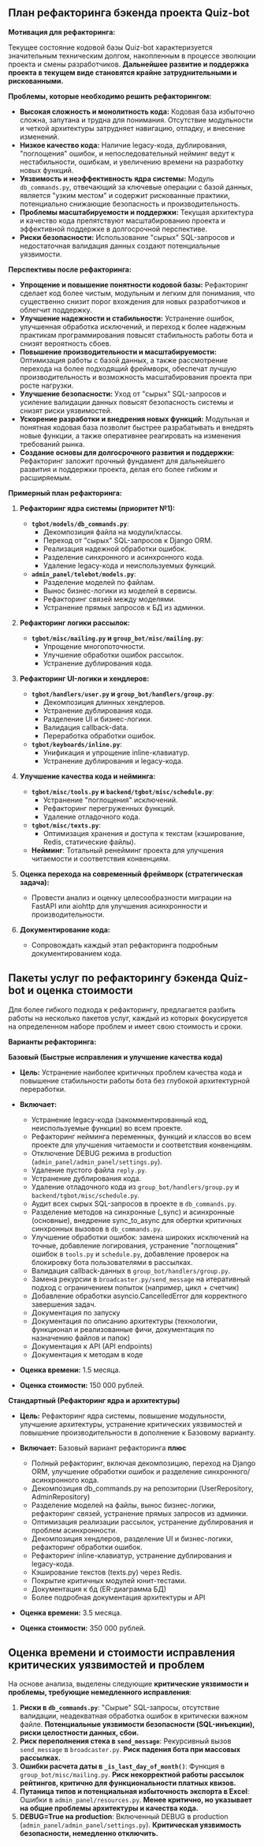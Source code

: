 ## План рефакторинга бэкенда проекта Quiz-bot

**Мотивация для рефакторинга:**

Текущее состояние кодовой базы Quiz-bot характеризуется значительным техническим долгом, накопленным в процессе эволюции проекта и смены разработчиков.  **Дальнейшее развитие и поддержка проекта в текущем виде становятся крайне затруднительными и рискованными.**

**Проблемы, которые необходимо решить рефакторингом:**

*   **Высокая сложность и монолитность кода:**  Кодовая база избыточно сложна, запутана и трудна для понимания. Отсутствие модульности и четкой архитектуры затрудняет навигацию, отладку, и внесение изменений.
*   **Низкое качество кода:**  Наличие legacy-кода, дублирования, "поглощения" ошибок, и непоследовательный нейминг  ведут к нестабильности, ошибкам, и увеличению времени на разработку новых функций.
*   **Уязвимость и неэффективность ядра системы:**  Модуль `db_commands.py`, отвечающий за ключевые операции с базой данных, является "узким местом" и содержит рискованные практики, потенциально снижающие безопасность и производительность.
*   **Проблемы масштабируемости и поддержки:** Текущая архитектура и качество кода препятствуют масштабированию проекта и эффективной поддержке в долгосрочной перспективе.
*   **Риски безопасности:** Использование "сырых" SQL-запросов и недостаточная валидация данных создают потенциальные уязвимости.

**Перспективы после рефакторинга:**

*   **Упрощение и повышение понятности кодовой базы:**  Рефакторинг сделает код более чистым, модульным и легким для понимания, что существенно снизит порог вхождения для новых разработчиков и облегчит поддержку.
*   **Улучшение надежности и стабильности:** Устранение ошибок, улучшенная обработка исключений, и переход к более надежным практикам программирования повысят стабильность работы бота и снизят вероятность сбоев.
*   **Повышение производительности и масштабируемости:** Оптимизация работы с базой данных, а также рассмотрение перехода на более подходящий фреймворк, обеспечат лучшую производительность и возможность масштабирования проекта при росте нагрузки.
*   **Улучшение безопасности:** Уход от "сырых" SQL-запросов и усиление валидации данных повысят безопасность системы и снизят риски уязвимостей.
*   **Ускорение разработки и внедрения новых функций:**  Модульная и понятная кодовая база позволит быстрее разрабатывать и внедрять новые функции, а также оперативнее реагировать на изменения требований рынка.
*   **Создание основы для долгосрочного развития и поддержки:**  Рефакторинг заложит прочный фундамент для дальнейшего развития и поддержки проекта, делая его более гибким и расширяемым.

**Примерный план рефакторинга:**

1.  **Рефакторинг ядра системы (приоритет №1):**
    *   **`tgbot/models/db_commands.py`**:
        *   Декомпозиция файла на модули/классы.
        *   Переход от "сырых" SQL-запросов к Django ORM.
        *   Реализация надежной обработки ошибок.
        *   Разделение синхронного и асинхронного кода.
        *   Удаление legacy-кода и неиспользуемых функций.
    *   **`admin_panel/telebot/models.py`**:
        *   Разделение моделей по файлам.
        *   Вынос бизнес-логики из моделей в сервисы.
        *   Рефакторинг связей между моделями.
        *   Устранение прямых запросов к БД из админки.

2.  **Рефакторинг логики рассылок:**
    *   **`tgbot/misc/mailing.py` и `group_bot/misc/mailing.py`**:
        *   Упрощение многопоточности.
        *   Улучшение обработки ошибок рассылок.
        *   Устранение дублирования кода.

3.  **Рефакторинг UI-логики и хендлеров:**
    *   **`tgbot/handlers/user.py` и `group_bot/handlers/group.py`**:
        *   Декомпозиция длинных хендлеров.
        *   Устранение дублирования кода.
        *   Разделение UI и бизнес-логики.
        *   Валидация callback-data.
        *   Переработка обработки ошибок.
    *   **`tgbot/keyboards/inline.py`**:
        *   Унификация и упрощение inline-клавиатур.
        *   Устранение дублирования и legacy-кода.

4.  **Улучшение качества кода и нейминга:**
    *   **`tgbot/misc/tools.py` и `backend/tgbot/misc/schedule.py`**:
        *   Устранение "поглощения" исключений.
        *   Рефакторинг перегруженных функций.
        *   Удаление отладочного кода.
    *   **`tgbot/misc/texts.py`**:
        *   Оптимизация хранения и доступа к текстам (кэширование, Redis, статические файлы).
    *   **Нейминг**:  Тотальный ренейминг проекта для улучшения читаемости и соответствия конвенциям.

5.  **Оценка перехода на современный фреймворк (стратегическая задача):**
    *   Провести анализ и оценку целесообразности миграции на FastAPI или aiohttp для улучшения асинхронности и производительности.

6.  **Документирование кода:**
    *   Сопровождать каждый этап рефакторинга подробным документированием кода.

## Пакеты услуг по рефакторингу бэкенда Quiz-bot и оценка стоимости

Для более гибкого подхода к рефакторингу, предлагается разбить работы на несколько пакетов услуг, каждый из которых фокусируется на определенном наборе проблем и имеет свою стоимость и сроки.

**Варианты рефакторинга:**

**Базовый (Быстрые исправления и улучшение качества кода)**

*   **Цель:** Устранение наиболее критичных проблем качества кода и повышение стабильности работы бота без глубокой архитектурной переработки.
*   **Включает:**
    *   Устранение legacy-кода (закомментированный код, неиспользуемые функции) во всем проекте.
    *   Рефакторинг нейминга переменных, функций и классов во всем проекте для улучшения читаемости и соответствия конвенциям.
    *   Отключение DEBUG режима в production (`admin_panel/admin_panel/settings.py`).
    *   Удаление пустого файла `reply.py`.
    *   Устранение дублирования кода.
    *   Удаление отладочного кода из `group_bot/handlers/group.py` и `backend/tgbot/misc/schedule.py`.
    *   Аудит всех сырых SQL-запросов в проекте в `db_commands.py`.
    *   Разделение методов на синхронные (_sync) и асинхронные (основные), внедрение sync_to_async для обертки критичных синхронных вызовов в `db_commands.py`.
    *   Улучшение обработки ошибок: замена широких исключений на точные, добавление логирования, устранение "поглощения" ошибок в `tools.py` и `schedule.py`, добавление проверок на блокировку бота пользователями в рассылках.
    *   Валидация callback-данных в `group_bot/handlers/group.py`.
    *   Замена рекурсии в `broadcaster.py/send_message` на итеративный подход с ограничением попыток (например, цикл + счетчик)
    *   Добавление обработки asyncio.CancelledError для корректного завершения задач.
    *   Документация по запуску
    *   Документация по описанию архитектуры (технологии, функционал и реализованные фичи, документация по назначению файлов и папок)
    *   Документация к API (API endpoints)
    *   Документация к методам в коде

*   **Оценка времени:** 1.5 месяца.
*   **Оценка стоимости:** 150 000 рублей.

**Стандартный (Рефакторинг ядра и архитектуры)**

*   **Цель:** Рефакторинг ядра системы, повышение модульности, улучшение архитектуры, устранение критических уязвимостей и повышение производительности в дополнение к Базовому варианту.
*   **Включает:**  Базовый вариант рефакторинга **плюс**
    *   Полный рефакторинг, включая декомпозицию, переход на Django ORM, улучшение обработки ошибок и разделение синхронного/асинхронного кода.
    *   Декомпозиция db_commands.py на репозитории (UserRepository, AdminRepository)
    *   Разделение моделей на файлы, вынос бизнес-логики, рефакторинг связей, устранение прямых запросов из админки.
    *   Оптимизация реализации рассылок, устранение дублирования и проблем асинхронности.
    *   Декомпозиция хендлеров, разделение UI и бизнес-логики, рефакторинг обработки ошибок.
    *   Рефакторинг inline-клавиатур, устранение дублирования и legacy-кода.
    *   Кэширование текстов (texts.py) через Redis.
    *   Покрытие критичных модулей юнит-тестами.
    *   Документация к бд (ER-диаграмма БД)
    *   Более подробная документация архитектуры и API

*   **Оценка времени:** 3.5 месяца.
*   **Оценка стоимости:** 350 000 рублей.

## Оценка времени и стоимости исправления критических уязвимостей и проблем

На основе анализа, выделены следующие **критические уязвимости и проблемы, требующие немедленного исправления**:

1.  **Риски в `db_commands.py`**:  "Сырые" SQL-запросы, отсутствие валидации, неадекватная обработка ошибок в критически важном файле. **Потенциальные уязвимости безопасности (SQL-инъекции), риски целостности данных, сбои.**
2.  **Риск переполнения стека в `send_message`**: Рекурсивный вызов `send_message` в `broadcaster.py`. **Риск падения бота при массовых рассылках.**
3.  **Ошибки расчета даты в `_is_last_day_of_month()`**: Функция в `group_bot/misc/mailing.py`. **Риск некорректной работы рассылок рейтингов, критично для функциональности платных квизов.**
4.  **Путаница типов и потенциальная избыточность экспорта в Excel**: Ошибки в `admin_panel/resources.py`. **Менее критично, но указывает на общие проблемы архитектуры и качества кода.**
5.  **DEBUG=True на production**:  Включенный DEBUG в production (`admin_panel/admin_panel/settings.py`).  **Критическая уязвимость безопасности, немедленно отключить.**
